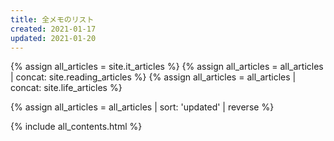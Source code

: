 ```yaml
---
title: 全メモのリスト
created: 2021-01-17
updated: 2021-01-20
---
```

{% assign all_articles = site.it_articles %}
{% assign all_articles = all_articles | concat: site.reading_articles %}
{% assign all_articles = all_articles | concat: site.life_articles %}

{% assign all_articles = all_articles | sort: 'updated' | reverse %}

{% include all_contents.html %}

